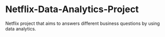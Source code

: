 # Netflix-Data-Analytics-Project
Netflix  project that aims to answers different business questions by using data analytics.
